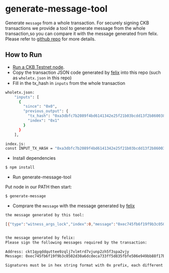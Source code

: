 # generate-message-tool
Generate `message` from a whole transaction.
For securely signing CKB transactions we provide a tool to generate message from the whole transaction,so you can compare it with the message generated from felix. Please refer to [github repo](https://github.com/zengbing15/felix#use-generate-message-tool-to-validate-the-messages) for more details.

## How to Run

* [Run a CKB Testnet node](https://docs.nervos.org/docs/basics/guides/testnet).
* Copy the transaction JSON code generated by [felix](https://github.com/zengbing15/felix) into this repo (such as `wholetx.json` in this repo)
* Fill in the tx_hash in `inputs` from the whole transaction

```bash
wholetx.json:
    "inputs": [
      {
        "since": "0x0",
        "previous_output": {
          "tx_hash": "0xa3dbfc7b2089f4bd6141342e25f21b03bcdd13f2b8600384aca37625a3a8735e",
          "index": "0x1"
        }
      }
    ],

index.js:
const INPUT_TX_HASH = "0xa3dbfc7b2089f4bd6141342e25f21b03bcdd13f2b8600384aca37625a3a8735e";

``` 

* Install dependencies
 
 ```bash
$ npm install
``` 
* Run generate-message-tool

Put node in our PATH then start:

 ```bash
$ generate-message
``` 
* Comprare the `message` with the message generated by [felix](https://github.com/zengbing15/felix)

```bash
the message generated by this tool:

[{"type":"witness_args_lock","index":0,"message":"0xec745fb6f19f9b3c0502d30a6dcdeca733ff5d835fbfe506e949bb88f17b6d5c"}]


the message generated by felix:
Please sign the following messages required by the transaction:

Address: ckt1qyqddquttee9zqlj7xlmtrd7vjunp2zh5f3spa2vjy
Message: 0xec745fb6f19f9b3c0502d30a6dcdeca733ff5d835fbfe506e949bb88f17b6d5c

Signatures must be in hex string format with 0x prefix, each different signature should occupy its own line.

```
